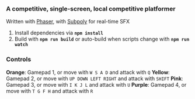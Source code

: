 ### A competitive, single-screen, local competitive platformer

Written with [Phaser](http://github.com/photonstorm/phaser), with [Subpoly](http://github.com/okaybenji/subpoly) for real-time SFX

1. Install dependencies via **`npm install`**
2. Build with **`npm run build`** or auto-build when scripts change with **`npm run watch`**

### Controls
**Orange**: Gamepad 1, or move with `W S A D` and attack with `Q`
**Yellow**: Gamepad 2, or move with `UP DOWN LEFT RIGHT` and attack with `SHIFT`
**Pink**: Gamepad 3, or move with `I K J L` and attack with `U`
**Purple**: Gamepad 4, or move with `T G F H` and attack with `R`
